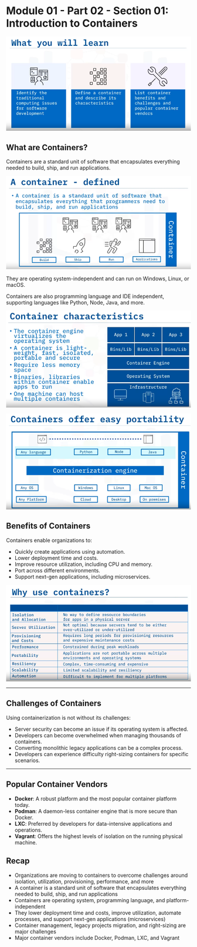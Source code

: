 # Module 01 - Part 02 - Section 01: Introduction to Containers

![x](resources/01/img-01.png)

## What are Containers?

Containers are a standard unit of software that encapsulates everything needed to build, ship, and run applications.

![x](resources/01/img-02.png)

They are operating system-independent and can run on Windows, Linux, or macOS.

Containers are also programming language and IDE independent, supporting languages like Python, Node, Java, and more.


![x](resources/01/img-04_container-characteristics.png)

![x](resources/01/img-05_containers-offer-easy-portability.png)

## Benefits of Containers

Containers enable organizations to:
- Quickly create applications using automation.
- Lower deployment time and costs.
- Improve resource utilization, including CPU and memory.
- Port across different environments.
- Support next-gen applications, including microservices.

![x](resources/01/img-03-why-use-containers.png)

--- 

## Challenges of Containers

Using containerization is not without its challenges:
- Server security can become an issue if its operating system is affected.
- Developers can become overwhelmed when managing thousands of containers.
- Converting monolithic legacy applications can be a complex process.
- Developers can experience difficulty right-sizing containers for specific scenarios.

---

## Popular Container Vendors

- **Docker**: A robust platform and the most popular container platform today.
- **Podman**: A daemon-less container engine that is more secure than Docker.
- **LXC**: Preferred by developers for data-intensive applications and operations.
- **Vagrant**: Offers the highest levels of isolation on the running physical machine.

## Recap

- Organizations are moving to containers to overcome challenges around isolation, utilization, provisioning, performance, and more
- A container is a standard unit of software that encapsulates everything needed to build, ship, and run applications
- Containers are operating system, programming language, and platform- independent
- They lower deployment time and costs, improve utilization, automate processes, and support next-gen applications (microservices)
- Container management, legacy projects migration, and right-sizing are major challenges
- Major container vendors include Docker, Podman, LXC, and Vagrant

